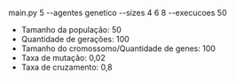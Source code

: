 main.py 5 --agentes genetico --sizes 4 6 8 --execucoes 50

- Tamanho da população: 50
- Quantidade de gerações: 100
- Tamanho do cromossomo/Quantidade de genes: 100
- Taxa de mutação: 0,02
- Taxa de cruzamento: 0,8